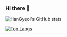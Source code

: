 ### Hi there 👋
![HanGyeol's GitHub stats](https://github-readme-stats.vercel.app/api?username=snake7667&show_icons=true&theme=cobalt)


[![Top Langs](https://github-readme-stats.vercel.app/api/top-langs/?username=snake7667&layout=compact)](https://github.com/snake7667/github-readme-stats)

<!--
**snake7667/snake7667** is a ✨ _special_ ✨ repository because its `README.md` (this file) appears on your GitHub profile.

Here are some ideas to get you started:

- 🔭 I’m currently working on ...
- 🌱 I’m currently learning ...
- 👯 I’m looking to collaborate on ...
- 🤔 I’m looking for help with ...
- 💬 Ask me about ...
- 📫 How to reach me: ...
- 😄 Pronouns: ...
- ⚡ Fun fact: ...
-->
